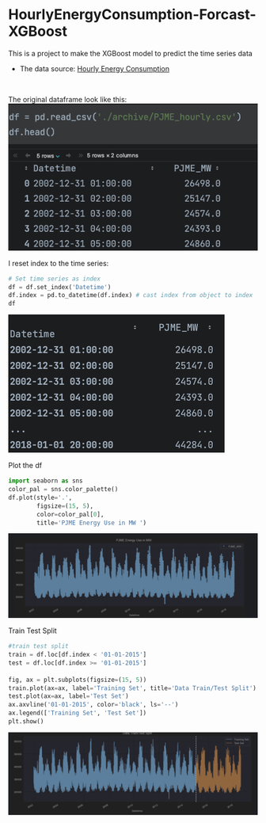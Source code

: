# HourlyEnergyConsumption-Forcast-XGBoost

This is a project to make the XGBoost model to predict the time series data<br/>

* The data source: [Hourly Energy Consumption](https://www.kaggle.com/datasets/robikscube/hourly-energy-consumption)

<br/>

The original dataframe look like this: <br/>
![screen-shot](screen-shot.png)<br/>

I reset index to the time series:
```py
# Set time series as index
df = df.set_index('Datetime')
df.index = pd.to_datetime(df.index) # cast index from object to index
df
```
![datetime](date-time.png) <br/>

Plot the df
```py
import seaborn as sns
color_pal = sns.color_palette()
df.plot(style='.',
        figsize=(15, 5),
        color=color_pal[0],
        title='PJME Energy Use in MW ')
```
![screenshot](screen-shot2.png)

Train Test Split
```py
#train test split
train = df.loc[df.index < '01-01-2015']
test = df.loc[df.index >= '01-01-2015']

fig, ax = plt.subplots(figsize=(15, 5))
train.plot(ax=ax, label='Training Set', title='Data Train/Test Split')
test.plot(ax=ax, label='Test Set')
ax.axvline('01-01-2015', color='black', ls='--')
ax.legend(['Training Set', 'Test Set'])
plt.show()
```
![screen-shot3](screen-shot3.png)
